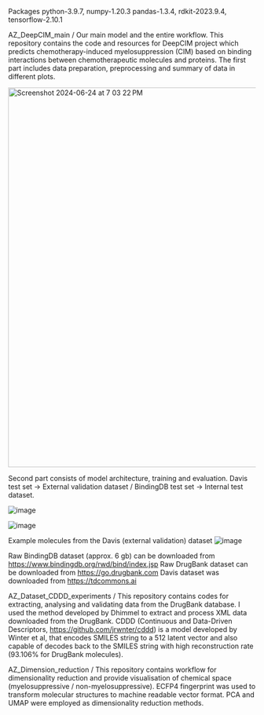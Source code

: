 Packages
python-3.9.7, numpy-1.20.3 pandas-1.3.4, rdkit-2023.9.4, tensorflow-2.10.1



AZ_DeepCIM_main / 
Our main model and the entire workflow. This repository contains the code and resources for DeepCIM project which predicts chemotherapy-induced myelosuppression (CIM) based on binding interactions between chemotherapeutic molecules and proteins. The first part includes data preparation, preprocessing and summary of data in different plots. 

<img width="774" alt="Screenshot 2024-06-24 at 7 03 22 PM" src="https://github.com/tlee23-ic/AZ-project-2023-2024/assets/151794938/751d5a09-6a58-435f-980c-7253ff9dc15a">


Second part consists of model architecture, training and evaluation. Davis test set -> External validation dataset / BindingDB test set -> Internal test dataset.

![image](https://github.com/tlee23-ic/AZ-project-2023-2024/assets/151794938/166f86a5-8857-4fa3-9e49-85977eba600b)

![image](https://github.com/tlee23-ic/AZ-project-2023-2024/assets/151794938/874c7c16-1f15-4d9b-bf6b-1043d08f8e3c)


Example molecules from the Davis (external validation) dataset
![image](https://github.com/tlee23-ic/AZ-project-2023-2024/assets/151794938/4d2d3c9d-6792-48c5-8468-685c2df89534)


Raw BindingDB dataset (approx. 6 gb) can be downloaded from https://www.bindingdb.org/rwd/bind/index.jsp
Raw DrugBank dataset can be downloaded from https://go.drugbank.com
Davis dataset was downloaded from https://tdcommons.ai


AZ_Dataset_CDDD_experiments / 
This repository contains codes for extracting, analysing and validating data from the DrugBank database. I used the method developed by Dhimmel to extract and process XML data downloaded from the DrugBank. CDDD (Continuous and Data-Driven Descriptors, https://github.com/jrwnter/cddd) is a model developed by Winter et al, that encodes SMILES string to a 512 latent vector and also capable of decodes back to the SMILES string with high reconstruction rate (93.106% for DrugBank molecules).


AZ_Dimension_reduction / 
This repository contains workflow for dimensionality reduction and provide visualisation of chemical space (myelosuppressive / non-myelosuppressive). ECFP4 fingerprint was used to transform molecular structures to machine readable vector format. PCA and UMAP were employed as dimensionality reduction methods.
